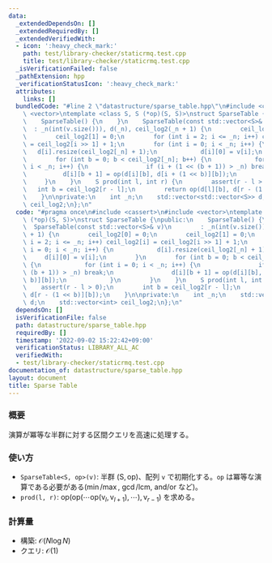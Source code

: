 ```yaml
---
data:
  _extendedDependsOn: []
  _extendedRequiredBy: []
  _extendedVerifiedWith:
  - icon: ':heavy_check_mark:'
    path: test/library-checker/staticrmq.test.cpp
    title: test/library-checker/staticrmq.test.cpp
  _isVerificationFailed: false
  _pathExtension: hpp
  _verificationStatusIcon: ':heavy_check_mark:'
  attributes:
    links: []
  bundledCode: "#line 2 \"datastructure/sparse_table.hpp\"\n#include <cassert>\n#include\
    \ <vector>\ntemplate <class S, S (*op)(S, S)>\nstruct SparseTable {\npublic:\n\
    \    SparseTable() {\n    }\n    SparseTable(const std::vector<S>& v)\n      \
    \  : _n(int(v.size())), d(_n), ceil_log2(_n + 1) {\n        ceil_log2[0] = 0;\n\
    \        ceil_log2[1] = 0;\n        for (int i = 2; i <= _n; i++) ceil_log2[i]\
    \ = ceil_log2[i >> 1] + 1;\n        for (int i = 0; i < _n; i++) {\n         \
    \   d[i].resize(ceil_log2[_n] + 1);\n            d[i][0] = v[i];\n        }\n\
    \        for (int b = 0; b < ceil_log2[_n]; b++) {\n            for (int i = 0;\
    \ i < _n; i++) {\n                if (i + (1 << (b + 1)) > _n) break;\n      \
    \          d[i][b + 1] = op(d[i][b], d[i + (1 << b)][b]);\n            }\n   \
    \     }\n    }\n    S prod(int l, int r) {\n        assert(r - l > 0);\n     \
    \   int b = ceil_log2[r - l];\n        return op(d[l][b], d[r - (1 << b)][b]);\n\
    \    }\n\nprivate:\n    int _n;\n    std::vector<std::vector<S>> d;\n    std::vector<int>\
    \ ceil_log2;\n};\n"
  code: "#pragma once\n#include <cassert>\n#include <vector>\ntemplate <class S, S\
    \ (*op)(S, S)>\nstruct SparseTable {\npublic:\n    SparseTable() {\n    }\n  \
    \  SparseTable(const std::vector<S>& v)\n        : _n(int(v.size())), d(_n), ceil_log2(_n\
    \ + 1) {\n        ceil_log2[0] = 0;\n        ceil_log2[1] = 0;\n        for (int\
    \ i = 2; i <= _n; i++) ceil_log2[i] = ceil_log2[i >> 1] + 1;\n        for (int\
    \ i = 0; i < _n; i++) {\n            d[i].resize(ceil_log2[_n] + 1);\n       \
    \     d[i][0] = v[i];\n        }\n        for (int b = 0; b < ceil_log2[_n]; b++)\
    \ {\n            for (int i = 0; i < _n; i++) {\n                if (i + (1 <<\
    \ (b + 1)) > _n) break;\n                d[i][b + 1] = op(d[i][b], d[i + (1 <<\
    \ b)][b]);\n            }\n        }\n    }\n    S prod(int l, int r) {\n    \
    \    assert(r - l > 0);\n        int b = ceil_log2[r - l];\n        return op(d[l][b],\
    \ d[r - (1 << b)][b]);\n    }\n\nprivate:\n    int _n;\n    std::vector<std::vector<S>>\
    \ d;\n    std::vector<int> ceil_log2;\n};\n"
  dependsOn: []
  isVerificationFile: false
  path: datastructure/sparse_table.hpp
  requiredBy: []
  timestamp: '2022-09-02 15:22:42+09:00'
  verificationStatus: LIBRARY_ALL_AC
  verifiedWith:
  - test/library-checker/staticrmq.test.cpp
documentation_of: datastructure/sparse_table.hpp
layout: document
title: Sparse Table
---
```


### 概要
演算が冪等な半群に対する区間クエリを高速に処理する。
### 使い方
- `SparseTable<S, op>(v)`: 半群 $(\mathrm S, \mathrm{op})$、配列 `v` で初期化する。`op` は冪等な演算である必要がある($\min / \max$, $\gcd / \mathrm{lcm}$, $\mathrm{and} / \mathrm{or}$ など)。
- `prod(l, r)`: $\mathrm{op} (\mathrm{op} (\cdots \mathrm{op} (\mathrm{v}_{l}, \mathrm{v}_{l+1}),\cdots ), \mathrm{v}_{r-1})$ を求める。
  
### 計算量
- 構築: $\mathcal O(N \log N)$
- クエリ: $\mathcal O(1)$